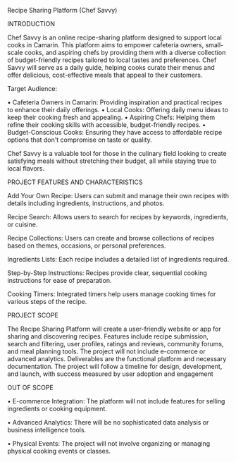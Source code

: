 Recipe Sharing Platform (Chef Savvy)

INTRODUCTION 

Chef Savvy is an online recipe-sharing platform designed to support local cooks in Camarin. This platform aims to empower cafeteria owners, small-scale cooks, and aspiring chefs by providing them with a diverse collection of budget-friendly recipes tailored to local tastes and preferences. Chef Savvy will serve as a daily guide, helping cooks curate their menus and offer delicious, cost-effective meals that appeal to their customers.

Target Audience:

• Cafeteria Owners in Camarin: Providing inspiration and practical recipes to enhance their daily offerings.
• Local Cooks: Offering daily menu ideas to keep their cooking fresh and appealing.
• Aspiring Chefs: 
Helping them refine their cooking skills with accessible, budget-friendly recipes.
• Budget-Conscious Cooks: 
Ensuring they have access to affordable recipe options that don't compromise on taste or quality.

Chef Savvy is a valuable tool for those in the culinary field looking to create satisfying meals without stretching their budget, all while staying true to local flavors.

PROJECT FEATURES AND CHARACTERISTICS 

Add Your Own Recipe: Users can submit and manage their own recipes with details including ingredients, instructions, and photos.

Recipe Search: Allows users to search for recipes by keywords, ingredients, or cuisine.

Recipe Collections: Users can create and browse collections of recipes based on themes, occasions, or personal preferences.

Ingredients Lists: Each recipe includes a detailed list of ingredients required.

Step-by-Step Instructions: Recipes provide clear, sequential cooking instructions for ease of preparation.

Cooking Timers: Integrated timers help users manage cooking times for various steps of the recipe.

PROJECT SCOPE

The Recipe Sharing Platform will create a user-friendly website or app for sharing and discovering recipes. Features include recipe submission, search and filtering, user profiles, ratings and reviews, community forums, and meal planning tools. The project will not include e-commerce or advanced analytics. Deliverables are the functional platform and necessary documentation. The project will follow a timeline for design, development, and launch, with success measured by user adoption and engagement

OUT OF SCOPE

• E-commerce Integration: The platform will not include features for selling ingredients or cooking equipment.

• Advanced Analytics: There will be no sophisticated data analysis or business intelligence tools.

• Physical Events: The project will not involve organizing or managing physical cooking events or classes.


